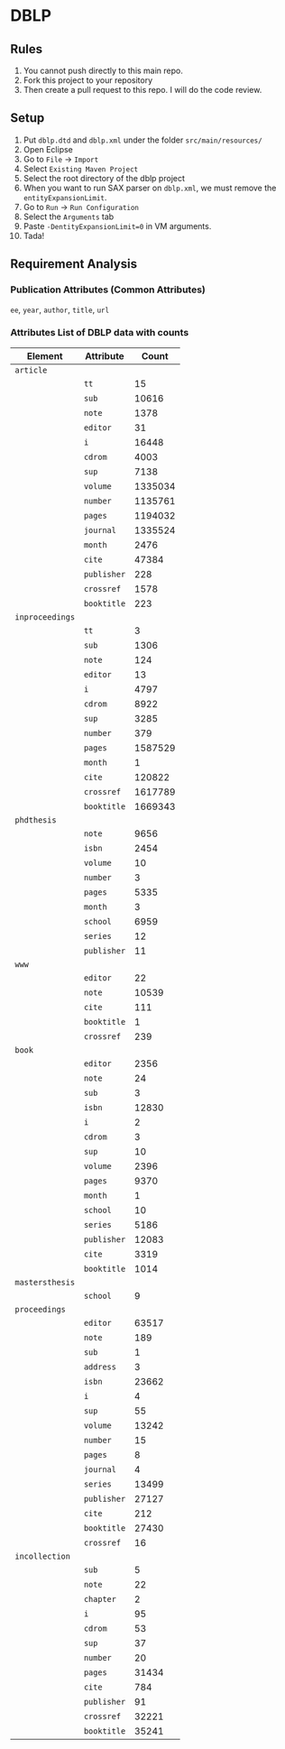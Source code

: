 # DBLP

## Rules

1. You cannot push directly to this main repo.
2. Fork this project to your repository
3. Then create a pull request to this repo. I will do the code review.

## Setup
1. Put `dblp.dtd` and `dblp.xml` under the folder `src/main/resources/`
2. Open Eclipse
3. Go to `File` -> `Import`
4. Select `Existing Maven Project`
5. Select the root directory of the dblp project
6. When you want to run SAX parser on `dblp.xml`, we must remove the `entityExpansionLimit`.
7. Go to `Run` -> `Run Configuration`
8. Select the `Arguments` tab
9. Paste `-DentityExpansionLimit=0` in VM arguments.
10. Tada!

## Requirement Analysis

### Publication Attributes (Common Attributes)
`ee`, `year`, `author`, `title`, `url`

### Attributes List of DBLP data with counts
|Element|Attribute|Count|
|---|---|---|
|`article`|
| |`tt`|15|
| |`sub`|10616|
| |`note`|1378|
| |`editor`|31|
| |`i`|16448|
| |`cdrom`|4003|
| |`sup`|7138|
| |`volume`|1335034|
| |`number`|1135761|
| |`pages`|1194032|
| |`journal`|1335524|
| |`month`|2476|
| |`cite`|47384|
| |`publisher`|228|
| |`crossref`|1578|
| |`booktitle`|223|
|`inproceedings`|
| |`tt`|3|
| |`sub`|1306|
| |`note`|124|
| |`editor`|13|
| |`i`|4797|
| |`cdrom`|8922|
| |`sup`|3285|
| |`number`|379|
| |`pages`|1587529|
| |`month`|1|
| |`cite`|120822|
| |`crossref`|1617789|
| |`booktitle`|1669343|
|`phdthesis`|
| |`note`|9656|
| |`isbn`|2454|
| |`volume`|10|
| |`number`|3|
| |`pages`|5335|
| |`month`|3|
| |`school`|6959|
| |`series`|12|
| |`publisher`|11|
|`www`|
| |`editor`|22|
| |`note`|10539|
| |`cite`|111|
| |`booktitle`|1|
| |`crossref`|239|
|`book`|
| |`editor`|2356|
| |`note`|24|
| |`sub`|3|
| |`isbn`|12830|
| |`i`|2|
| |`cdrom`|3|
| |`sup`|10|
| |`volume`|2396|
| |`pages`|9370|
| |`month`|1|
| |`school`|10|
| |`series`|5186|
| |`publisher`|12083|
| |`cite`|3319|
| |`booktitle`|1014|
|`mastersthesis`|
| |`school`|9|
|`proceedings`|
| |`editor`|63517|
| |`note`|189|
| |`sub`|1|
| |`address`|3|
| |`isbn`|23662|
| |`i`|4|
| |`sup`|55|
| |`volume`|13242|
| |`number`|15|
| |`pages`|8|
| |`journal`|4|
| |`series`|13499|
| |`publisher`|27127|
| |`cite`|212|
| |`booktitle`|27430|
| |`crossref`|16|
|`incollection`|
| |`sub`|5|
| |`note`|22|
| |`chapter`|2|
| |`i`|95|
| |`cdrom`|53|
| |`sup`|37|
| |`number`|20|
| |`pages`|31434|
| |`cite`|784|
| |`publisher`|91|
| |`crossref`|32221|
| |`booktitle`|35241|
